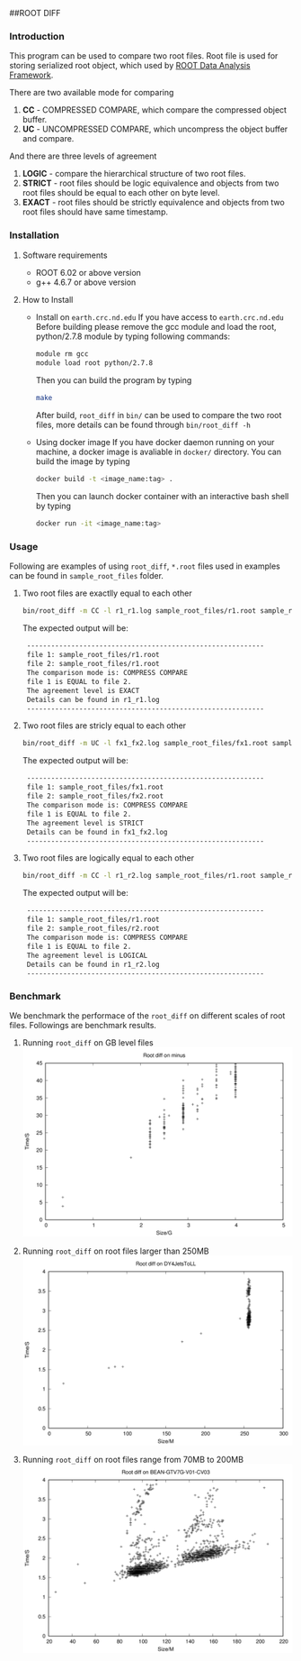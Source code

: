 ##ROOT DIFF

### Introduction

This program can be used to compare two root files. Root file is used for storing serialized root 
object, which used by [ROOT Data Analysis Framework](https://root.cern.ch/).

There are two available mode for comparing

1. **CC** - COMPRESSED COMPARE, which compare the compressed object buffer.
2. **UC** - UNCOMPRESSED COMPARE, which uncompress the object buffer and compare. 
 
And there are three levels of agreement  

1. **LOGIC** - compare the hierarchical structure of two root files.
2. **STRICT** - root files should be logic equivalence and objects from 
two root files should be equal to each other on byte level.
3. **EXACT** - root files should be strictly equivalence and objects from 
two root files should have same timestamp.

### Installation

1. Software requirements

    - ROOT 6.02 or above version
    - g++ 4.6.7 or above version   

2. How to Install

    - Install on `earth.crc.nd.edu`
        If you have access to `earth.crc.nd.edu`
        Before building please remove the gcc module and load the 
        root, python/2.7.8 module by typing following commands:
        
        ```sh
        module rm gcc
        module load root python/2.7.8
        ```
        
        Then you can build the program by typing
   
        ```sh  
        make
        ```
        After build, `root_diff` in `bin/` can be used to compare the 
        two root files, more details can be found through `bin/root_diff -h`
         
    - Using docker image
        If you have docker daemon running on your machine, a docker image
        is avaliable in `docker/` directory. You can build the image by
        typing

        ```sh
        docker build -t <image_name:tag> .
        ```     
        Then you can launch docker container with an interactive bash shell 
        by typing 

        ```sh
        docker run -it <image_name:tag> 
        ```

### Usage 

Following are examples of using `root_diff`, `*.root` files used in 
examples can be found in `sample_root_files` folder.

1. Two root files are exactlly equal to each other 

    ```sh
    bin/root_diff -m CC -l r1_r1.log sample_root_files/r1.root sample_root_files/r1.root
    ```
    
    The expected output will be:
        
        -----------------------------------------------------------
        file 1: sample_root_files/r1.root
        file 2: sample_root_files/r1.root
        The comparison mode is: COMPRESS COMPARE
        file 1 is EQUAL to file 2.
        The agreement level is EXACT
        Details can be found in r1_r1.log
        -----------------------------------------------------------

2. Two root files are stricly equal to each other
   
    ```sh 
    bin/root_diff -m UC -l fx1_fx2.log sample_root_files/fx1.root sample_root_files/fx2.root
    ```
    The expected output will be:
       
        -----------------------------------------------------------
        file 1: sample_root_files/fx1.root
        file 2: sample_root_files/fx2.root
        The comparison mode is: COMPRESS COMPARE
        file 1 is EQUAL to file 2.
        The agreement level is STRICT
        Details can be found in fx1_fx2.log
        -----------------------------------------------------------
                         
3. Two root files are logically equal to each other

    ```sh
    bin/root_diff -m CC -l r1_r2.log sample_root_files/r1.root sample_root_files/r2.root
    ```

    The expected output will be:

        -----------------------------------------------------------
        file 1: sample_root_files/r1.root
        file 2: sample_root_files/r2.root
        The comparison mode is: COMPRESS COMPARE
        file 1 is EQUAL to file 2.
        The agreement level is LOGICAL
        Details can be found in r1_r2.log
        -----------------------------------------------------------

### Benchmark

We benchmark the performace of the `root_diff` on different scales of root files. Followings
are benchmark results. 

1. Running `root_diff` on GB level files
    ![minus](tests/minus.png)

2. Running `root_diff` on root files larger than 250MB
    ![DY4JetsToLL](tests/DY4JetsToLL.png)

3. Running `root_diff` on root files range from 70MB to 200MB 
    ![BEAN](tests/BEAN_GTV7G_V01_CV03.png)
